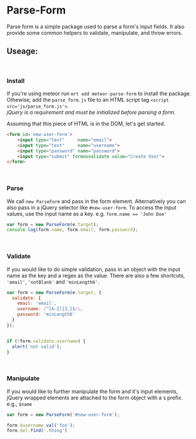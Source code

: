 # Parse-Form

Parse form is a simple package used to parse a form's input fields. It also provide some common helpers to validate, manipulate, and throw errors.


## Useage:

</br>

### Install
If you're using meteor run `mrt add meteor-parse-form` to install the package.  
Othewise, add the `parse_form.js` file to an HTML script tag `<script src='js/parse_form.js'>`.  
*jQuery is a requirement and must be initialized before parsing a form.*





Assuming that this piece of HTML is in the DOM, let's get started.

```html
<form id='new-user-form'>
    <input type="text"     name="email">
    <input type="text"     name="username">
    <input type="password" name="password">
    <input type="submit" formnovalidate value="Create User">
</form>
```
<br/>

### Parse



We call `new ParseForm` and pass in the form element. Alternatively you can also pass in a jQuery selector like `#new-user-form`. To access the input values, use the input name as a key. e.g. `form.name == 'John Doe'`


```javascript
var form = new ParseForm(e.target);
console.log(form.name, form.email, form.password);
```
<br/>

### Validate

If you would like to do simple validation, pass in an object with the input name as the key and a regex as the value. There are also a few shortcuts, `'email'`, `'notBlank'` and `'minLength6'`.

```javascript
var form = new ParseForm(e.target, {
  validate: {
    email: 'email',
    username: /^[A-Z]{3,}$/i,
    password: 'minLength6'
  }
});


if (!form.validate.username) {
  alert('not valid');
}
```
<br/>

### Manipulate

If you would like to further manipulate the form and it's input elements, jQuery wrapped elements are attached to the form object with a `$` prefix. e.g., `$name`

```js
var form = new ParseForm('#new-user-form');

form.$username.val('foo');
form.$el.find('.thing')
```
